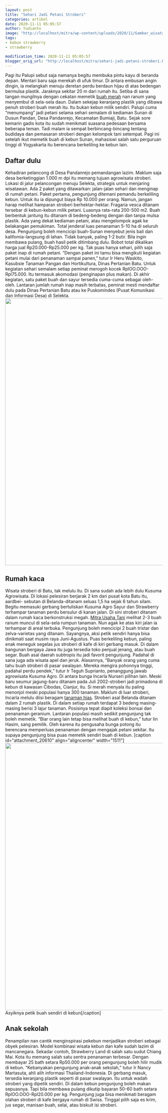 ```yaml
---
layout: post
title: "Sehari Jadi Petani Stroberi"
categories: artikel
date: 2020-11-11 05:05:57
author: Yudianto
image: "http://localhost/mitra/wp-content/uploads/2020/11/Gambar_wisata_1280x646.jpg"
tags:
- kebun strawberry
- strawberry

modification_time: 2020-11-11 05:05:57
blogger_orig_url: "http://localhost/mitra/sehari-jadi-petani-stroberi.html"
---
```


Pagi itu Palupi sebut saja namanya begitu membuka pintu kayu di beranda depan. Mentari baru saja merekah di ufuk timur. Di antara embusan angin dingin, ia melangkah menuju deretan perdu berdaun hijau di atas bedengan bermulsa plastik. Jaraknya sekitar 20 m dari rumah itu. Setiba di sana tangan mungilnya dengan cekatan memetik <a class="wpil_keyword_link " title="buah merah" href="http://127.0.0.1/mitra/topik/buah-merah" data-wpil-keyword-link="linked">buah merah</a> nan ranum yang menyembul di sela-sela daun. Dalam sekejap keranjang plastik yang dibawa penuh stroberi buah merah itu.
Itu bukan kebun milik sendiri. Palupi cuma “menumpang” jadi petani selama sehari semalam di kediaman Sunan di Dusun Pandan, Desa Pandanrejo,
Kecamatan Bumiaji, Batu. Sejak sore kemarin gadis kota itu sudah menikmati suasana pedesaan bersama beberapa teman.
Tadi malam ia sempat berbincang-bincang tentang budidaya dan pemasaran stroberi dengan kelompok tani setempat. Pagi ini setelah ikut memetik buah di kebun Sunan, mahasiswi salah satu perguruan tinggi di Yogyakarta itu berencana berkeliling ke kebun lain.
<h2 id="Daftar">Daftar dulu</h2>
Kehadiran pelancong di Desa Pandanrejo pemandangan lazim. Maklum saja desa berketinggian 1.000 m dpi itu memang tujuan agrowisata stroberi. Lokasi di jalur pelancongan menuju Selekta, strategis untuk menjaring wisatawan. Ada 2 paket yang ditawarkan: jalan-jalan sehari dan menginap di rumah petani. Paket pertama, pengunjung ditemani pemandu berkeliling kebun. Untuk itu ia dipungut biaya Rp 10.000 per orang.
Namun, jangan harap melihat hamparan stroberi berhektar-hektar. Fragaria vesca ditanam tersebar di kebun-kebun milik petani. Luasnya rata-rata 200-500 m2. Buah berbentuk jantung itu ditanam di bedeng-bedeng dengan dan tanpa mulsa plastik. Ada yang dekat kediaman petani, atau mengelompok agak ke belakangan pemukiman.
Total jenderal luas penanaman 5-10 ha di seluruh desa. Pengunjung boleh mencicipi buah-Sunan menyebut jenis bali dan kalifomia-langsung di lahan. Tidak banyak, paling 1-2 butir. Bila ingin membawa pulang, buah hasil petik ditimbang dulu. Bobot total dikalikan harga jual Rp20.000-Rp25.000 per kg.
Tak puas hanya sehari, pilih saja paket inap di rumah petani. “Dengan paket ini tamu bisa mengikuti kegiatan petani mulai dari penanaman sampai panen,” tutur Ir Heru Waskito, Kasubsie Tanaman Pangan dan Hortikultura, Dinas Pertanian Batu.
Untuk kegiatan sehari semalam setiap peminat merogoh kocek RplOO.OOO- Rpl75.000. Itu termasuk akomodasi (penginapan plus makan). Di akhir kegiatan, satu paket buah dan sayur tersedia cuma-cuma sebagai oleh-oleh. Lantaran jumlah rumah inap masih terbatas, peminat mesti mendaftar dulu pada Dinas Pertanian Batu atau ke Puskomindes (Pusat Komunikasi dan Informasi Desa) di Selekta.
<a href="http://127.0.0.1/mitra/wp-content/uploads/2020/11/petik-strawberry.jpg"><img class="aligncenter wp-image-20608 size-full" src="http://127.0.0.1/mitra/wp-content/uploads/2020/11/petik-strawberry.jpg" alt="" width="1511" height="850" /></a>
<h2 id="kaca">Rumah kaca</h2>
Wisata stroberi di Batu, tak melulu itu. Di sana sudah ada lebih dulu Kusuma Agrowisata. Di lokasi pelesiran berjarak 2 km dari pusat kota Batu itu, aardbei- sebutan di Belanda-ditanam seluas 1,5 ha sejak 6 tahun silam.
Begitu memasuki gerbang bertuliskan Kusuma Agro Sayur dan Strawberry terhampar tanaman perdu bersulur di kanan jalan. Di sini stroberi ditanam dalam rumah kaca berkonstruksi megah. <a href="http://127.0.0.1/mitra">Mitra Usaha Tani</a> melihat 2-3 buah ranum muncul di sela-sela rumpun tanaman. Nun agak ke atas kiri jalan ia terhampar di areal terbuka. Pengunjung boleh mencicipi 2 buah tristar dan zelva-varietas yang ditanam. Sayangnya, aksi petik sendiri hanya bisa dinikmati saat musim raya Juni-Agustus.
Puas berkeliling kebun, paling enak meneguk segelas jus stroberi di kafe di kiri gerbang masuk. Di dalam bangunan bergaya Jawa itu juga tersedia toko penjual jenang, atau buah segar.
Buah asal daerah subtropis itu jadi favorit pengunjung. Padahal di sana juga ada wisata apel dan jeruk. Alasannya, “Banyak orang yang cuma tahu buah stroberi di pasar swalayan. Mereka mengira pohonnya tinggi, padahal perdu pendek,” tutur Ir Teguh Suprianto, penanggung jawab agrowisata Kusuma Agro.
Di antara bunga Incarla Nurseri pilihan lain. Meski baru seumur jagung-baru ditanam pada Juli 2002-stroberi jadi primadona di kebun di kawasan Cibodas, Cianjur, itu. Si merah menyala itu paling menonjol meski populasi hanya 300 tanaman. Maklum di luar stroberi, Incarla melulu diisi beragam <a class="wpil_keyword_link " title="tanaman hias" href="http://127.0.0.1/mitra/tanaman-hias" data-wpil-keyword-link="linked">tanaman hias</a>.
Stroberi asal Belanda ditanam dalam 2 rumah plastik. Di dalam setiap rumah terdapat 3 bedeng masing-masing berisi 3 lajur tanaman. Posisinya tepat diapit koleksi bonsai dan penanaman geranium.
Lantaran populasi masih sedikit pengunjung tak boleh memetik. “Biar orang lain tetap bisa melihat buah di kebun,” tutur Iin Hasim, sang pemilik. Oleh karena itu pengusaha bunga potong itu berencana memperluas penanaman dengan mengajak petani sekitar. Itu supaya pengunjung bisa puas memetik sendiri buah di kebun.
[caption id="attachment_20610" align="aligncenter" width="1511"]<a href="http://127.0.0.1/mitra/wp-content/uploads/2020/11/wisata.jpg"><img class="wp-image-20610 size-full" src="http://127.0.0.1/mitra/wp-content/uploads/2020/11/wisata.jpg" alt="" width="1511" height="850" /></a> Asyiknya petik buah sendiri di kebun[/caption]
<h2 id="Anak">Anak sekolah</h2>
Penampilan nan cantik menginspirasi pekebun menjadikan stroberi sebagai obyek pelesiran. Model kombinasi wisata kebun dan kafe sudah lazim di mancanegara. Sekadar contoh, Strawberry Land di salah satu sudut Chiang Mai. Kota itu memang salah satu sentra penanaman terbesar. Dengan membayar 25 bath setara Rp50.000 per orang pengunjung boleh hilir mudik di kebun. “Kebanyakan pengunjung anak-anak sekolah,” tutur Ir Nancy Martasuta, ahli alih informasi Thailand-Indonesia.
Di gerbang masuk, tersedia keranjang plastik seperti di pasar swalayan. Itu untuk wadah stroberi yang dipetik sendiri. Di dalam kebun pengunjung boleh makan sepuasnya. Tapi bila membawa pulang dikutip bayaran 50-60 bath setara RplOO.OOO-Rpl20.000 per kg. Pengunjung juga bisa menikmati beragam olahan stroberi di kafe bergaya rumah di Swiss. Tinggal pilih saja es krim, jus segar, manisan buah, selai, atau biskuit isi stroberi.
